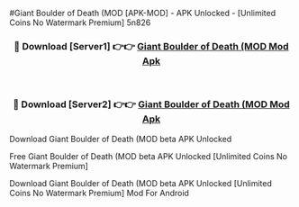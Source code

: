 #Giant Boulder of Death (MOD [APK-MOD] - APK Unlocked - [Unlimited Coins No Watermark Premium] 5n826



<div align="center">

<h3>🔴 Download [Server1] 👉👉 <a href="https://momento.my/?title=Giant_Boulder_of_Death_(MOD">Giant Boulder of Death (MOD Mod Apk</a></h3><br>

<h3>🔴 Download [Server2] 👉👉 <a href="https://momento.my/?title=Giant_Boulder_of_Death_(MOD">Giant Boulder of Death (MOD Mod Apk</a></h3>
</div>



Download Giant Boulder of Death (MOD beta APK Unlocked

Free Giant Boulder of Death (MOD beta APK Unlocked [Unlimited Coins No Watermark Premium]

Download Giant Boulder of Death (MOD beta APK Unlocked [Unlimited Coins No Watermark Premium] Mod For Android
